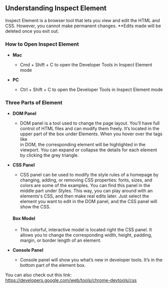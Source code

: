 ## Understanding Inspect Element
Inspect Element is a browser tool that lets you view and edit the HTML and CSS. However, you cannot make
permanent changes. **Edits made will be deleted once you exit out. 

### How to Open Inspect Element

- **Mac**
    - Cmd + Shift + C to open the Developer Tools in Inspect Element mode 
    
- **PC**
    - Ctrl + Shift + C to open the Developer Tools in Inspect Element mode 

### Three Parts of Element

- **DOM Panel**
    - DOM panel is a tool used to change the page layout. You’ll have full control of HTML files and can modify them freely. It’s located in the upper part of the box under Elements. When you hover over the tags like <div> in DOM, the corresponding element will be highlighted in the viewport. You can expand or collapse the details for each element by clicking the grey triangle.

- **CSS Panel**
    - CSS panel can be used to modify the style rules of a homepage by changing, adding, or removing CSS properties: fonts, sizes, and colors are some of the examples. You can find this panel in the middle part under Styles. This way, you can play around with an elements's CSS, and then make real edits later. Just select the element you want to edit in the DOM panel, and the CSS panel will show the CSS. 

    #### Box Model
    - This colorful, interactive model is located right the CSS panel. It allows you to change the corresponding width, height, padding, margin, or border length of an element. 

- **Console Panel**
    - Console panel will show you what’s new in developer tools. It’s in the bottom part of the element box.


You can also check out this link: https://developers.google.com/web/tools/chrome-devtools/css
